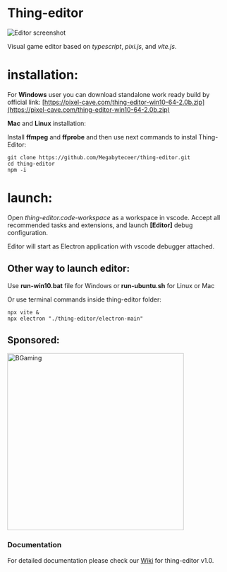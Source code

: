 # Thing-editor

![Editor screenshot](https://pixel-cave.com/thing-editor-screen.jpg)

Visual game editor based on _typescript_, _pixi.js_, and _vite.js_.

# installation:

For __Windows__ user you can download standalone work ready build by official link: [https://pixel-cave.com/thing-editor-win10-64-2.0b.zip](https://pixel-cave.com/thing-editor-win10-64-2.0b.zip)

__Mac__ and __Linux__ installation:

Install __ffmpeg__ and __ffprobe__ and then use next commands to instal Thing-Editor:
```
git clone https://github.com/Megabyteceer/thing-editor.git
cd thing-editor
npm -i
```

# launch:

Open _thing-editor.code-workspace_ as a workspace in vscode. Accept all recommended tasks and extensions, and launch __[Editor]__ debug configuration.

Editor will start as Electron application with vscode debugger attached.

## Other way to launch editor:

Use __run-win10.bat__ file for Windows or __run-ubuntu.sh__ for Linux or Mac

Or use terminal commands inside thing-editor folder:
```
npx vite &
npx electron "./thing-editor/electron-main"
```

## Sponsored:

[<img src="https://assets-global.website-files.com/63b2c230b49fa188ad86ffec/63f4c9689497e0d7c32f4a31_BGaming_logo.svg" width="400" alt="BGaming">](https://www.bgaming.com/)

### Documentation
For detailed documentation please check our [Wiki](https://github.com/Megabyteceer/thing-editor/wiki) for thing-editor v1.0.
